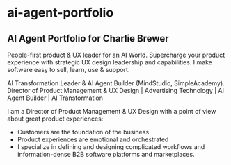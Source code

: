 # ai-agent-portfolio
## AI Agent Portfolio for Charlie Brewer
People-first product & UX leader for an AI World. Supercharge your product experience with strategic UX design leadership and capabilities. I make software easy to sell, learn, use & support.

AI Transformation Leader & AI Agent Builder (MindStudio, SimpleAcademy). Director of Product Management & UX Design | Advertising Technology | AI Agent Builder | AI Transformation   

I am a Director of Product Management & UX Design with a point of view about great product experiences: 
- Customers are the foundation of the business
- Product experiences are emotional and orchestrated
- I specialize in defining and designing complicated workflows and information-dense B2B software platforms and marketplaces. 
